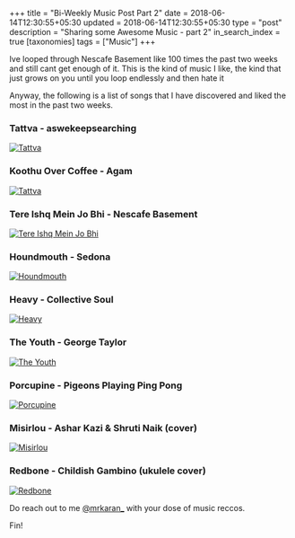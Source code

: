 +++
title = "Bi-Weekly Music Post Part 2"
date = 2018-06-14T12:30:55+05:30
updated = 2018-06-14T12:30:55+05:30
type = "post"
description = "Sharing some Awesome Music - part 2"
in_search_index = true
[taxonomies]
tags = ["Music"]
+++

Ive looped through Nescafe Basement like 100 times the past two weeks and still cant get enough of it. This is the kind of music I like, the kind that just grows on you until you loop endlessly and then hate it <i class="em em-stuck_out_tongue_closed_eyes"></i>

Anyway, the following is a list of songs that I have discovered and liked the most in the past two weeks.

### Tattva - aswekeepsearching

[![Tattva](https://img.youtube.com/vi/kjxhKCGwiCQ/0.jpg)](https://www.youtube.com/watch?v=kjxhKCGwiCQ)

### Koothu Over Coffee - Agam

[![Tattva](https://img.youtube.com/vi/BMC5MU6exiw/0.jpg)](https://www.youtube.com/watch?v=BMC5MU6exiw)

### Tere Ishq Mein Jo Bhi - Nescafe Basement

[![Tere Ishq Mein Jo Bhi](https://img.youtube.com/vi/Y9Mzc_DlaWY/0.jpg)](https://www.youtube.com/watch?v=Y9Mzc_DlaWY)

### Houndmouth - Sedona

[![Houndmouth](https://img.youtube.com/vi/Y8wifV5RYr8/0.jpg)](https://www.youtube.com/watch?v=Y8wifV5RYr8)

### Heavy - Collective Soul

[![Heavy](https://img.youtube.com/vi/46g8zDcziL0/0.jpg)](https://www.youtube.com/watch?v=46g8zDcziL0)

### The Youth - George Taylor

[![The Youth](https://img.youtube.com/vi/nQ9kaCre3qM/0.jpg)](https://www.youtube.com/watch?v=nQ9kaCre3qM)

### Porcupine - Pigeons Playing Ping Pong

[![Porcupine](https://img.youtube.com/vi/8YgfgRaKwU0/0.jpg)](https://www.youtube.com/watch?v=8YgfgRaKwU0)

### Misirlou - Ashar Kazi & Shruti Naik (cover)

[![Misirlou](https://img.youtube.com/vi/HFozPnOI6zk/0.jpg)](https://www.youtube.com/watch?v=HFozPnOI6zk)

### Redbone - Childish Gambino (ukulele cover)

[![Redbone](https://img.youtube.com/vi/dBf8wqlXx3c/0.jpg)](https://www.youtube.com/watch?v=dBf8wqlXx3c)

Do reach out to me [@mrkaran\_](https://twitter.com/mrkaran_) with your dose of music reccos.

Fin!
